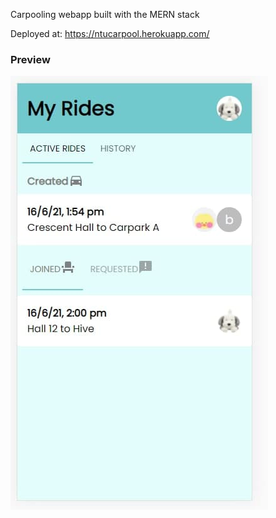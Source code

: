 Carpooling webapp built with the MERN stack

Deployed at: https://ntucarpool.herokuapp.com/
### Preview
![alt text](https://github.com/bbawj/NTU-Carpool/blob/main/imgs/photo_2021-06-16_13-16-43.jpg)
